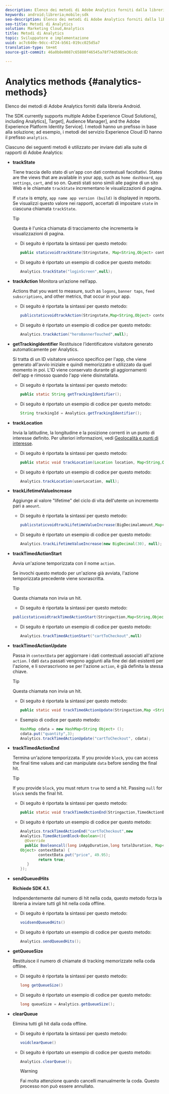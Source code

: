 ```yaml
---
description: Elenco dei metodi di Adobe Analytics forniti dalla libreria Android.
keywords: android;libreria;mobile;sdk
seo-description: Elenco dei metodi di Adobe Analytics forniti dalla libreria Android.
seo-title: Metodi di Analytics
solution: Marketing Cloud,Analytics
title: Metodi di Analytics
topic: Sviluppatore e implementazione
uuid: ac7c640e-9dcc-4724-b561-019cc025d5a7
translation-type: tm+mt
source-git-commit: 46a0b8e0087c65880f46545a78f74d5985e36cdc

---
```



# Analytics methods {#analytics-methods}

Elenco dei metodi di Adobe Analytics forniti dalla libreria Android.

The SDK currently supports multiple Adobe Experience Cloud Solutions], including Analytics], Target], Audience Manager], and the Adobe Experience Platform Identity Service]. I metodi hanno un prefisso in base alla soluzione; ad esempio, i metodi del servizio Experience Cloud ID hanno il prefisso `analytics`.

Ciascuno dei seguenti metodi è utilizzato per inviare dati alla suite di rapporti di Adobe Analytics:

* **trackState**

   Tiene traccia dello stato di un'app con dati contestuali facoltativi. States are the views that are available in your app, such as `home dashboard`, `app settings`, `cart`, and so on. Questi stati sono simili alle pagine di un sito Web e le chiamate `trackState` incrementano le visualizzazioni di pagina.

   If `state` is empty, `app name app version (build)` is displayed in reports. Se visualizzi questo valore nei rapporti, accertati di impostare `state` in ciascuna chiamata `trackState`.

   >[!TIP]
   >
   >Questa è l'unica chiamata di tracciamento che incrementa le visualizzazioni di pagina.

   * Di seguito è riportata la sintassi per questo metodo:

      ```java
      public staticvoidtrackState(Stringstate, Map<String,Object> contextData);
      ```

   * Di seguito è riportato un esempio di codice per questo metodo:

      ```java
      Analytics.trackState("loginScreen",null);
      ```

* **trackAction** Monitora un’azione nell’app.

   Actions that you want to measure, such as `logons`, `banner taps`, `feed subscriptions`, and other metrics, that occur in your app.

   * Di seguito è riportata la sintassi per questo metodo:

      ```java
      publicstaticvoidtrackAction(Stringstate,Map<String,Object> contextData);
      ```

   * Di seguito è riportato un esempio di codice per questo metodo:

      ```java
      Analytics.trackAction("heroBannerTouched",null);
      ```

* **getTrackingIdentifier** Restituisce l’identificatore visitatore generato automaticamente per Analytics.

   Si tratta di un ID visitatore univoco specifico per l'app, che viene generato all'avvio iniziale e quindi memorizzato e utilizzato da quel momento in poi. L'ID viene conservato durante gli aggiornamenti dell'app e rimosso quando l'app viene disinstallata.

   * Di seguito è riportata la sintassi per questo metodo:

      ```java
      public static String getTrackingIdentifier(); 
      ```

   * Di seguito è riportato un esempio di codice per questo metodo:

      ```java
      String trackingId = Analytics.getTrackingIdentifier(); 
      ```

* **trackLocation**

   Invia la latitudine, la longitudine e la posizione correnti in un punto di interesse definito. Per ulteriori informazioni, vedi [Geolocalità e punti di interesse](/help/android/location/geo-poi.md).

   * Di seguito è riportata la sintassi per questo metodo:

      ```java
      public static void trackLocation(Location location, Map<String,Object> contextData); 
      ```

   * Di seguito è riportato un esempio di codice per questo metodo:

      ```java
      Analytics.trackLocation(userLocation, null);
      ```

* **trackLifetime&#x200B;ValueIncrease**

   Aggiunge al valore "lifetime" del ciclo di vita dell'utente un incremento pari a `amount`.

   * Di seguito è riportata la sintassi per questo metodo:

      ```java
      publicstaticvoidtrackLifetimeValueIncrease(BigDecimalamount,Map<String,Object>contextData);
      ```

   * Di seguito è riportato un esempio di codice per questo metodo:

      ```java
      Analytics.trackLifetimeValueIncrease(new BigDecimal(30), null);
      ```

* **trackTimed&#x200B;ActionStart**

   Avvia un'azione temporizzata con il nome `action`.

   Se invochi questo metodo per un'azione già avviata, l'azione temporizzata precedente viene sovrascritta.

   >[!TIP]
   >
   >Questa chiamata non invia un hit.

   * Di seguito è riportata la sintassi per questo metodo:
   ```java
   publicstaticvoidtrackTimedActionStart(Stringaction,Map<String,Object>contextData);
   ```

   * Di seguito è riportato un esempio di codice per questo metodo:

      ```java
      Analytics.trackTimedActionStart("cartToCheckout",null)
      ```


* **trackTimed&#x200B;ActionUpdate**

   Passa in `contextData` per aggiornare i dati contestuali associati all'azione `action`. I dati `data` passati vengono aggiunti alla fine dei dati esistenti per l'azione, e li sovrascrivono se per l'azione `action`, è già definita la stessa chiave.

   >[!TIP]
   >
   >Questa chiamata non invia un hit.

   * Di seguito è riportata la sintassi per questo metodo:

      ```java
      public static void trackTimedActionUpdate(Stringaction,Map <String,Object> contextData); 
      ```

   * Esempio di codice per questo metodo:

      ```java
      HashMap cdata = new HashMap<String Object> (); 
      cdata.put("quantity",3); 
      Analytics.trackTimedActionUpdate("cartToCheckout", cdata);
      ```

* **trackTimed&#x200B;ActionEnd**

   Termina un'azione temporizzata. If you provide `block`, you can access the final time values and can manipulate `data` before sending the final hit.

   >[!TIP]
   >
   >If you provide `block`, you must return `true` to send a hit. Passing `null` for `block` sends the final hit.

   * Di seguito è riportata la sintassi per questo metodo:

      ```java
      public static void trackTimedActionEnd(Stringaction,TimedActionBlock<Boolean> logic); 
      ```

   * Di seguito è riportato un esempio di codice per questo metodo:

      ```java
      Analytics.trackTimedActionEnd("cartToCheckout",new
      Analytics.TimedActionBlock<Boolean>(){
        @Override
        public Booleancall(long inAppDuration,long totalDuration, Map<String,
      Object> contextData) {
              contextData.put("price", 49.95);
              return true;
         }
      });
      ```

* **sendQueuedHits**

   **Richiede SDK 4.1.**

   Indipendentemente dal numero di hit nella coda, questo metodo forza la libreria a inviare tutti gli hit nella coda offline.

   * Di seguito è riportata la sintassi per questo metodo:

      ```java
      voidsendQueuedHits()
      ```

   * Di seguito è riportato un esempio di codice per questo metodo:

      ```java
      Analytics.sendQueuedHits();
      ```

* **getQueueSize**

   Restituisce il numero di chiamate di tracking memorizzate nella coda offline.

   * Di seguito è riportata la sintassi per questo metodo:

      ```java
      long getQueueSize()
      ```

   * Di seguito è riportato un esempio di codice per questo metodo:

      ```java
      long queueSize = Analytics.getQueueSize(); 
      ```

* **clearQueue**

   Elimina tutti gli hit dalla coda offline.

   * Di seguito è riportata la sintassi per questo metodo:

      ```java
      voidclearQueue()
      ```

   * Di seguito è riportato un esempio di codice per questo metodo:

      ```java
      Analytics.clearQueue();
      ```

      >[!WARNING]
      >
      > Fai molta attenzione quando cancelli manualmente la coda. Questo processo non può essere annullato.